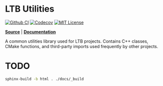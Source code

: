 LTB Utilities
=============================
[![Github CI][gh-ci-badge]][gh-ci-link]
[![Codecov][codecov-badge]][codecov-link]
[![MIT License][license-badge]][license-link]

**[Source][source-code-link]** | **[Documentation][documentation-link]**

A common utilities library used for LTB projects. Contains C++ classes,
CMake functions, and third-party imports used frequently by other projects.

# TODO

```bash
sphinx-build -b html . ./docs/_build
```

[gh-ci-badge]: https://github.com/LoganBarnes/ltb-util/actions/workflows/ci.yml/badge.svg
[gh-ci-link]: https://github.com/LoganBarnes/ltb-util/actions/workflows/ci.yml
[codecov-badge]: https://codecov.io/gh/LoganBarnes/ltb-util/branch/main/graph/badge.svg?token=N7fc2sWM01
[codecov-link]: https://codecov.io/gh/LoganBarnes/ltb-util
[license-badge]: https://img.shields.io/badge/License-MIT-blue.svg
[license-link]: https://github.com/LoganBarnes/ltb-util/blob/master/LICENSE

[source-code-link]: https://github.com/LoganBarnes/ltb-util
[documentation-link]: https://loganbarnes.github.io/ltb-dev/ltb-util/README.html
